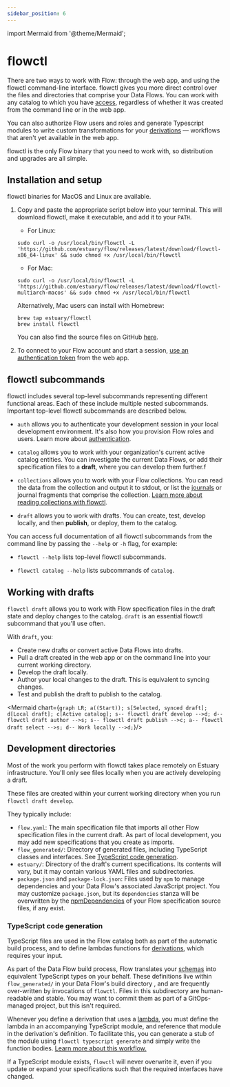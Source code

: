```yaml
---
sidebar_position: 6
---
```

import Mermaid from '@theme/Mermaid';

# flowctl

There are two ways to work with Flow: through the web app, and using the flowctl command-line interface.
flowctl gives you more direct control over the files and directories that comprise your Data Flows.
You can work with any catalog to which you have [access](../reference/authentication.md), regardless of whether it was created from the command line or in the web app.

You can also authorize Flow users and roles and generate Typescript modules to write custom transformations for your [derivations](derivations.md) — workflows that aren't yet available in the web app.

flowctl is the only Flow binary that you need to work with,
so distribution and upgrades are all simple.

## Installation and setup

flowctl binaries for MacOS and Linux are available.

1. Copy and paste the appropriate script below into your terminal. This will download flowctl, make it executable, and add it to your `PATH`.

   * For Linux:
   ```console
   sudo curl -o /usr/local/bin/flowctl -L 'https://github.com/estuary/flow/releases/latest/download/flowctl-x86_64-linux' && sudo chmod +x /usr/local/bin/flowctl
   ```

   * For Mac:
   ```console
   sudo curl -o /usr/local/bin/flowctl -L 'https://github.com/estuary/flow/releases/latest/download/flowctl-multiarch-macos' && sudo chmod +x /usr/local/bin/flowctl
   ```

   Alternatively, Mac users can install with Homebrew:
   ```console
   brew tap estuary/flowctl
   brew install flowctl
   ```

   You can also find the source files on GitHub [here](https://go.estuary.dev/flowctl).

2. To connect to your Flow account and start a session, [use an authentication token](../reference/authentication.md#authenticating-flow-using-the-cli) from the web app.

## flowctl subcommands

flowctl includes several top-level subcommands representing different functional areas. Each of these include multiple nested subcommands.
Important top-level flowctl subcommands are described below.

* `auth` allows you to authenticate your development session in your local development environment.
It's also how you provision Flow roles and users. Learn more about [authentication](../reference/authentication.md).

* `catalog` allows you to work with your organization's current active catalog entities. You can investigate the current Data Flows,
 or add their specification files to a **draft**, where you can develop them further.f

* `collections` allows you to work with your Flow collections. You can read the data from the collection and output it to stdout, or list the [journals](../concepts/advanced/journals.md) or journal fragments that comprise the collection. [Learn more about reading collections with flowctl](../concepts/collections.md#using-the-flowctl-cli).

* `draft` allows you to work with drafts. You can create, test, develop locally, and then **publish**, or deploy, them to the catalog.

You can access full documentation of all flowctl subcommands from the command line by passing the `--help` or `-h` flag, for example:

* `flowctl --help` lists top-level flowctl subcommands.

* `flowctl catalog --help` lists subcommands of `catalog`.

## Working with drafts

`flowctl draft` allows you to work with Flow specification files in the draft state and deploy changes to the catalog.
`draft` is an essential flowctl subcommand that you'll use often.

With `draft`, you:

* Create new drafts or convert active Data Flows into drafts.
* Pull a draft created in the web app or on the command line into your current working directory.
* Develop the draft locally.
* Author your local changes to the draft. This is equivalent to syncing changes.
* Test and publish the draft to publish to the catalog.

<Mermaid chart={`
	graph LR;
    a((Start));
    s[Selected, synced draft];
    d[Local draft];
    c[Active catalog];
    s-- flowctl draft develop -->d;
    d-- flowctl draft author -->s;
    s-- flowctl draft publish -->c;
    a-- flowctl draft select -->s;
    d-- Work locally -->d;
`}/>

## Development directories

Most of the work you perform with flowctl takes place remotely on Estuary infrastructure.
You'll only see files locally when you are actively developing a draft.

These files are created within your current working directory when you run `flowctl draft develop`.

They typically include:

* `flow.yaml`:
  The main specification file that imports all other Flow specification files in the current draft. As part of local development, you may add new specifications that you create as imports.
* `flow_generated/`:
  Directory of generated files, including TypeScript classes and interfaces.
  See [TypeScript code generation](#typescript-code-generation).
* `estuary/`:
  Directory of the draft's current specifications. Its contents will vary, but it may contain various YAML files and subdirectories.
* `package.json` and `package-lock.json`:
  Files used by `npm` to manage dependencies and your Data Flow's associated JavaScript project.
  You may customize `package.json`,
  but its `dependencies` stanza will be overwritten by the
  [npmDependencies](derivations.md#npm-dependencies)
  of your Flow specification source files, if any exist.

### TypeScript code generation

TypeScript files are used in the Flow catalog both as part of the automatic build process,
and to define lambdas functions for [derivations](./derivations.md), which requires your input.

As part of the Data Flow build process, Flow translates your
[schemas](schemas.md)
into equivalent TypeScript types on your behalf.
These definitions live within `flow_generated/` in your Data Flow's build directory ,
and are frequently over-written by invocations of `flowctl`.
Files in this subdirectory are human-readable and stable.
You may want to commit them as part of a GitOps-managed project, but this isn't required.

Whenever you define a derivation that uses a [lambda](./derivations.md#lambdas),
you must define the lambda in an accompanying TypeScript module, and reference that module
in the derivation's definition. To facilitate this,
you can generate a stub of the module using `flowctl typescript generate`
and simply write the function bodies.
[Learn more about this workflow.](./derivations.md#creating-typescript-modules)

If a TypeScript module exists, `flowctl` will never overwrite it,
even if you update or expand your specifications such that the required interfaces have changed.
